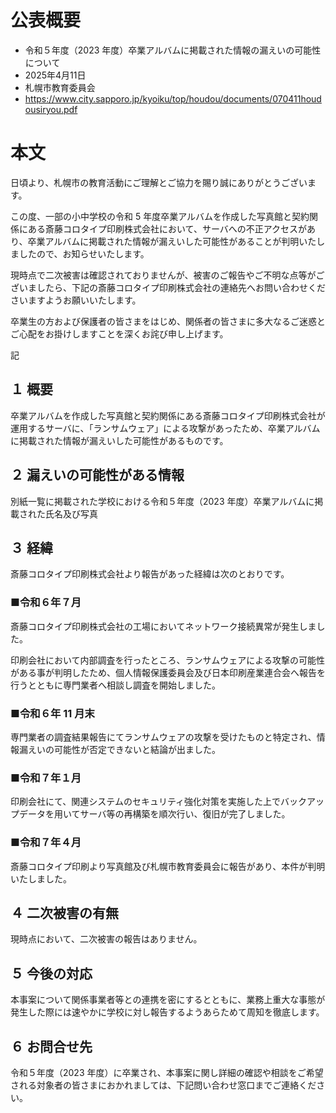 # 公表概要
- 令和５年度（2023 年度）卒業アルバムに掲載された情報の漏えいの可能性について
- 2025年4月11日
- 札幌市教育委員会
- https://www.city.sapporo.jp/kyoiku/top/houdou/documents/070411houdousiryou.pdf

# 本文
日頃より、札幌市の教育活動にご理解とご協力を賜り誠にありがとうございます。

この度、一部の小中学校の令和 5 年度卒業アルバムを作成した写真館と契約関係にある斎藤コロタイプ印刷株式会社において、サーバへの不正アクセスがあり、卒業アルバムに掲載された情報が漏えいした可能性があることが判明いたしましたので、お知らせいたします。

現時点で二次被害は確認されておりませんが、被害のご報告やご不明な点等がございましたら、下記の斎藤コロタイプ印刷株式会社の連絡先へお問い合わせくださいますようお願いいたします。

卒業生の方および保護者の皆さまをはじめ、関係者の皆さまに多大なるご迷惑とご心配をお掛けしますことを深くお詫び申し上げます。

記

## １ 概要
卒業アルバムを作成した写真館と契約関係にある斎藤コロタイプ印刷株式会社が運用するサーバに、「ランサムウェア」による攻撃があったため、卒業アルバムに掲載された情報が漏えいした可能性があるものです。

## ２ 漏えいの可能性がある情報
別紙一覧に掲載された学校における令和５年度（2023 年度）卒業アルバムに掲載された氏名及び写真

## ３ 経緯
 斎藤コロタイプ印刷株式会社より報告があった経緯は次のとおりです。

### ■令和６年７月
斎藤コロタイプ印刷株式会社の工場においてネットワーク接続異常が発生しました。

印刷会社において内部調査を行ったところ、ランサムウェアによる攻撃の可能性がある事が判明したため、個人情報保護委員会及び日本印刷産業連合会へ報告を行うとともに専門業者へ相談し調査を開始しました。

### ■令和６年 11 月末
専門業者の調査結果報告にてランサムウェアの攻撃を受けたものと特定され、情報漏えいの可能性が否定できないと結論が出ました。

### ■令和７年１月
印刷会社にて、関連システムのセキュリティ強化対策を実施した上でバックアップデータを用いてサーバ等の再構築を順次行い、復旧が完了しました。

### ■令和７年４月
斎藤コロタイプ印刷より写真館及び札幌市教育委員会に報告があり、本件が判明いたしました。

## ４ 二次被害の有無
現時点において、二次被害の報告はありません。

## ５ 今後の対応
 本事案について関係事業者等との連携を密にするとともに、業務上重大な事態が発生した際には速やかに学校に対し報告するようあらためて周知を徹底します。

## ６ お問合せ先
令和５年度（2023 年度）に卒業され、本事案に関し詳細の確認や相談をご希望される対象者の皆さまにおかれましては、下記問い合わせ窓口までご連絡ください。
